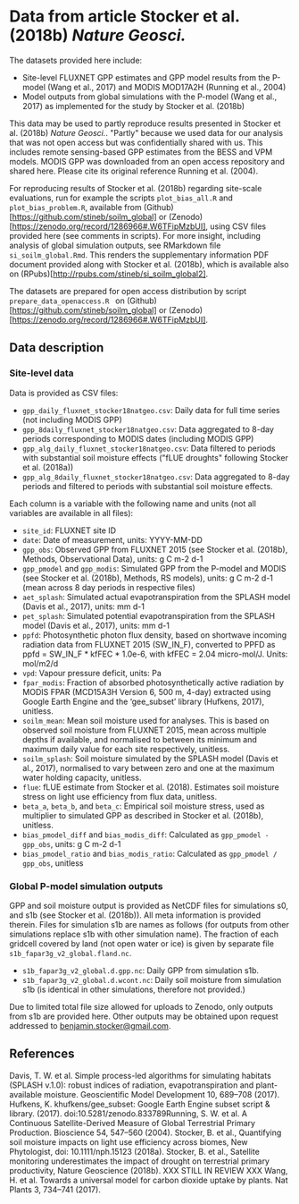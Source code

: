 # Data from article Stocker et al. (2018b) *Nature Geosci.*

The datasets provided here include:

- Site-level FLUXNET GPP estimates and GPP model results from the P-model (Wang et al., 2017) and MODIS MOD17A2H (Running et al., 2004)
- Model outputs from global simulations with the P-model (Wang et al., 2017) as implemented for the study by Stocker et al. (2018b)

This data may be used to partly reproduce results presented in Stocker et al. (2018b) *Nature Geosci.*. "Partly" because we used data for our analysis that was not open access but was confidentially shared with us. This includes remote sensing-based GPP estimates from the BESS and VPM models. MODIS GPP was downloaded from an open access repository and shared here. Please cite its original reference Running et al. (2004).

For reproducing results of Stocker et al. (2018b) regarding site-scale evaluations, run for example the scripts `plot_bias_all.R` and `plot_bias_problem.R`, available from (Github)[https://github.com/stineb/soilm_global] or (Zenodo)[https://zenodo.org/record/1286966#.W6TFipMzbUI], using CSV files provided here (see comments in scripts). For more insight, including analysis of global simulation outputs, see RMarkdown file `si_soilm_global.Rmd`. This renders the supplementary information PDF document provided along with Stocker et al. (2018b), which is available also on (RPubs)[http://rpubs.com/stineb/si_soilm_global2].

The datasets are prepared for open access distribution by script `prepare_data_openaccess.R ` on (Github)[https://github.com/stineb/soilm_global] or (Zenodo)[https://zenodo.org/record/1286966#.W6TFipMzbUI].

## Data description

### Site-level data

Data is provided as CSV files:

- `gpp_daily_fluxnet_stocker18natgeo.csv`: Daily data for full time series (not including MODIS GPP)
- `gpp_8daily_fluxnet_stocker18natgeo.csv`: Data aggregated to 8-day periods corresponding to MODIS dates (including MODIS GPP)
- `gpp_alg_daily_fluxnet_stocker18natgeo.csv`: Data filtered to periods with substantial soil moisture effects ("fLUE droughts" following Stocker et al. (2018a))
- `gpp_alg_8daily_fluxnet_stocker18natgeo.csv`: Data aggregated to 8-day periods and filtered to periods with substantial soil moisture effects.

Each column is a variable with the following name and units (not all variables are available in all files):

- `site_id`: FLUXNET site ID 
- `date`: Date of measurement, units: YYYY-MM-DD
- `gpp_obs`: Observed GPP from FLUXNET 2015 (see Stocker et al. (2018b), Methods, Observational Data), units: g C m-2 d-1
- `gpp_pmodel` and `gpp_modis`: Simulated GPP from the P-model and MODIS (see Stocker et al. (2018b), Methods, RS models), units: g C m-2 d-1 (mean across 8 day periods in respective files)
- `aet_splash`: Simulated actual evapotranspiration from the SPLASH model (Davis et al., 2017), units: mm d-1
- `pet_splash`: Simulated potential evapotranspiration from the SPLASH model (Davis et al., 2017), units: mm d-1
- `ppfd`: Photosynthetic photon flux density, based on shortwave incoming radiation data from FLUXNET 2015 (SW_IN_F), converted to PPFD as ppfd = SW_IN_F * kfFEC * 1.0e-6, with kfFEC = 2.04 micro-mol/J. Units: mol/m2/d
- `vpd`: Vapour pressure deficit, units: Pa
- `fpar_modis`: Fraction of absorbed photosynthetically active radiation by MODIS FPAR  (MCD15A3H Version 6, 500 m, 4-day) extracted using Google Earth Engine and the ‘gee_subset’ library (Hufkens, 2017), unitless.
- `soilm_mean`: Mean soil moisture used for analyses. This is based on observed soil moisture from FLUXNET 2015, mean across multiple depths if available, and normalised to between its minimum and maximum daily value for each site respectively, unitless.
- `soilm_splash`: Soil moisture simulated by the SPLASH model (Davis et al., 2017), normalised to vary between zero and one at the maximum water holding capacity, unitless.
- `flue`: fLUE estimate from Stocker et al. (2018). Estimates soil moisture stress on light use efficiency from flux data, unitless.
- `beta_a`, `beta_b`, and `beta_c`: Empirical soil moisture stress, used as multiplier to simulated GPP as described in Stocker et al. (2018b), unitless.
- `bias_pmodel_diff` and `bias_modis_diff`: Calculated as `gpp_pmodel - gpp_obs`, units: g C m-2 d-1
- `bias_pmodel_ratio` and `bias_modis_ratio`: Calculated as `gpp_pmodel / gpp_obs`, unitless

### Global P-model simulation outputs

GPP and soil moisture output is provided as NetCDF files for simulations s0, and s1b (see Stocker et al. (2018b)). All meta information is provided therein. Files for simulation s1b are names as follows (for outputs from other simulations replace s1b with other simulation name). The fraction of each gridcell covered by land (not open water or ice) is given by separate file `s1b_fapar3g_v2_global.fland.nc`.

- `s1b_fapar3g_v2_global.d.gpp.nc`: Daily GPP from simulation s1b.
- `s1b_fapar3g_v2_global.d.wcont.nc`: Daily soil moisture from simulation s1b (is identical in other simulations, therefore not provided.)

Due to limited total file size allowed for uploads to Zenodo, only outputs from s1b are provided here. Other outputs may be obtained upon request addressed to benjamin.stocker@gmail.com. 

## References

Davis, T. W. et al. Simple process-led algorithms for simulating habitats (SPLASH v.1.0): robust indices of radiation, evapotranspiration and plant-available moisture. Geoscientific Model Development 10, 689–708 (2017).
Hufkens, K. khufkens/gee_subset: Google Earth Engine subset script & library. (2017). doi:10.5281/zenodo.833789Running, S. W. et al. A Continuous Satellite-Derived Measure of Global Terrestrial Primary Production. Bioscience 54, 547–560 (2004).
Stocker, B. et al., Quantifying soil moisture impacts on light use efficiency across biomes, New Phytologist, doi: 10.1111/nph.15123 (2018a).
Stocker, B. et al., Satellite monitoring underestimates the impact of drought on terrestrial primary productivity, Nature Geoscience (2018b). XXX STILL IN REVIEW XXX
Wang, H. et al. Towards a universal model for carbon dioxide uptake by plants. Nat Plants 3, 734–741 (2017).
